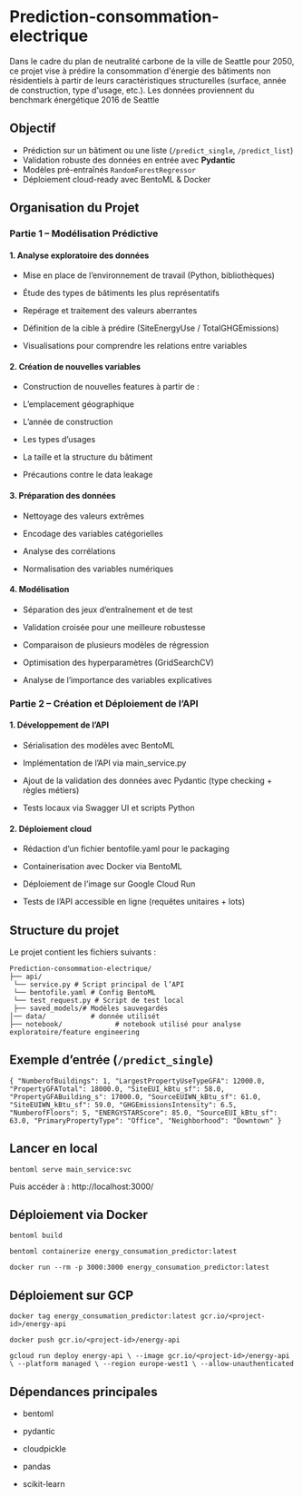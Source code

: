 # Prediction-consommation-electrique
Dans le cadre du plan de neutralité carbone de la ville de Seattle pour 2050, ce projet vise à prédire la consommation d'énergie des bâtiments non résidentiels à partir de leurs caractéristiques structurelles (surface, année de construction, type d'usage, etc.).
Les données proviennent du benchmark énergétique 2016 de Seattle

##  Objectif
-  Prédiction sur un bâtiment ou une liste (`/predict_single`, `/predict_list`)
-  Validation robuste des données en entrée avec **Pydantic**
-  Modèles pré-entraînés `RandomForestRegressor`
-  Déploiement cloud-ready avec BentoML & Docker

## Organisation du Projet
### Partie 1 – Modélisation Prédictive

#### 1. Analyse exploratoire des données 
- Mise en place de l’environnement de travail (Python, bibliothèques)

- Étude des types de bâtiments les plus représentatifs

- Repérage et traitement des valeurs aberrantes

- Définition de la cible à prédire (SiteEnergyUse / TotalGHGEmissions)

- Visualisations pour comprendre les relations entre variables

#### 2. Création de nouvelles variables
   
- Construction de nouvelles features à partir de :

- L’emplacement géographique

- L’année de construction

- Les types d’usages

- La taille et la structure du bâtiment

- Précautions contre le data leakage

#### 3. Préparation des données

- Nettoyage des valeurs extrêmes

- Encodage des variables catégorielles

- Analyse des corrélations

- Normalisation des variables numériques

#### 4. Modélisation
   
- Séparation des jeux d’entraînement et de test

- Validation croisée pour une meilleure robustesse

- Comparaison de plusieurs modèles de régression

- Optimisation des hyperparamètres (GridSearchCV)

- Analyse de l’importance des variables explicatives

### Partie 2 – Création et Déploiement de l’API

#### 1. Développement de l’API
- Sérialisation des modèles avec BentoML

- Implémentation de l’API via main_service.py

- Ajout de la validation des données avec Pydantic (type checking + règles métiers)

- Tests locaux via Swagger UI et scripts Python

#### 2. Déploiement cloud
- Rédaction d’un fichier bentofile.yaml pour le packaging

- Containerisation avec Docker via BentoML

- Déploiement de l’image sur Google Cloud Run

- Tests de l’API accessible en ligne (requêtes unitaires + lots)



## Structure du projet
Le projet contient les fichiers suivants :

    Prediction-consommation-electrique/
    ├── api/
     └── service.py # Script principal de l’API
     └── bentofile.yaml # Config BentoML
     └── test_request.py # Script de test local
     ├── saved_models/# Modèles sauvegardés
    │── data/           # donnée utilisét
    ├── notebook/             # notebook utilisé pour analyse exploratoire/feature engineering


##  Exemple d’entrée (`/predict_single`)


``{
  "NumberofBuildings": 1,
  "LargestPropertyUseTypeGFA": 12000.0,
  "PropertyGFATotal": 18000.0,
  "SiteEUI_kBtu_sf": 58.0,
  "PropertyGFABuilding_s": 17000.0,
  "SourceEUIWN_kBtu_sf": 61.0,
  "SiteEUIWN_kBtu_sf": 59.0,
  "GHGEmissionsIntensity": 6.5,
  "NumberofFloors": 5,
  "ENERGYSTARScore": 85.0,
  "SourceEUI_kBtu_sf": 63.0,
  "PrimaryPropertyType": "Office",
  "Neighborhood": "Downtown"
}``

## Lancer en local
`bentoml serve main_service:svc`

Puis accéder à :
http://localhost:3000/


## Déploiement via Docker
`bentoml build`

`bentoml containerize energy_consumation_predictor:latest`

`docker run --rm -p 3000:3000 energy_consumation_predictor:latest`

## Déploiement sur GCP

`docker tag energy_consumation_predictor:latest gcr.io/<project-id>/energy-api`

`docker push gcr.io/<project-id>/energy-api`

`gcloud run deploy energy-api \
  --image gcr.io/<project-id>/energy-api \
  --platform managed \
  --region europe-west1 \
  --allow-unauthenticated`
  
## Dépendances principales
- bentoml

- pydantic

- cloudpickle

- pandas

- scikit-learn
